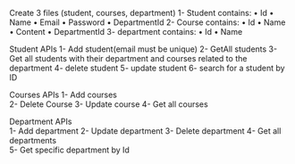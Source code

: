 Create 3 files (student, courses, department) 
1- Student contains: 
• Id 
• Name 
• Email 
• Password 
• DepartmentId 
2- Course contains: 
• Id 
• Name 
• Content 
• DepartmentId 
3- department contains: 
• Id 
• Name 

Student APIs 
1- Add student(email must be unique) 
2- GetAll students 
3- Get all students with their department and courses related to the department 
4- delete student 
5- update student 
6- search for a student by ID 

Courses APIs 
1- Add courses  
2- Delete Course 
3- Update course 
4- Get all courses

Department APIs  
1- Add department 
2- Update department 
3- Delete department 
4- Get all departments  
5- Get specific department by Id 